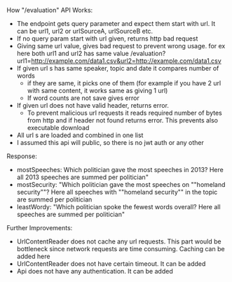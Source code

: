 How "/evaluation" API Works:
- The endpoint gets query parameter and expect them start with url.
It can be url1, url2 or urlSourceA, urlSourceB etc. 
- If no query param start with url given, returns http bad request
- Giving same url value, gives bad request to prevent wrong usage. for ex here both url1 and url2 has same value
/evaluation?url1=http://example.com/data1.csv&url2=http://example.com/data1.csv
- If given url s has same speaker, topic and date it compares number of words
  - if they are same, it picks one of them (for example if you have 2 url with same content, it works same as giving 1 url)
  - If word counts are not save gives error
- If given url does not have valid header, returns error. 
  - To prevent malicious url requests it reads required number of bytes from http and if header not found returns error. This prevents also executable download
- All url s are loaded and combined in one list
- I assumed this api will public, so there is no jwt auth or any other

Response:
- mostSpeeches: Which politician gave the most speeches in 2013? Here all 2013 speeches are summed per politician"
- mostSecurity: "Which politician gave the most speeches on ""homeland security""? Here all speeches with ""homeland security"" in the topic are summed per politician
- leastWordy: "Which politician spoke the fewest words overall? Here all speeches are summed per politician"


Further Improvements:
- UrlContentReader does not cache any url requests. This part would be bottleneck since network requests are time consuming. Caching can be added here
- UrlContentReader does not have certain timeout. It can be added
- Api does not have any authentication. It can be added